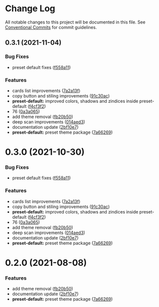 # Change Log

All notable changes to this project will be documented in this file.
See [Conventional Commits](https://conventionalcommits.org) for commit guidelines.

## 0.3.1 (2021-11-04)


### Bug Fixes

* preset default fixes ([f558a11](https://github.com/VLK-STUDIO/morfeo/commit/f558a11df97a837262a8af233ac040b3ff295c68))


### Features

* cards list improvements ([7a2a13f](https://github.com/VLK-STUDIO/morfeo/commit/7a2a13fdcec0fd0d361e5d85b9328bb93dc82a5b))
* copy button and stiling improvements ([91c30ac](https://github.com/VLK-STUDIO/morfeo/commit/91c30ac282e127db302b893117f8a8a3af74aee6))
* **preset-default:** improved colors, shadows and zindices inside preset-default ([f4cf3f2](https://github.com/VLK-STUDIO/morfeo/commit/f4cf3f20c6ccd1f733ca4bbd659e19284554fd12))
* 76 ([0a3a065](https://github.com/VLK-STUDIO/morfeo/commit/0a3a065f446dad2c814b07570d708959d4390c32))
* add theme removal ([fb20b50](https://github.com/VLK-STUDIO/morfeo/commit/fb20b501e877e2137831f9e86629e213007b88b7))
* deep scan improvements ([014aed3](https://github.com/VLK-STUDIO/morfeo/commit/014aed36f8b5194d74862f32c72fc72b341757ed))
* documentation update ([2bf10e7](https://github.com/VLK-STUDIO/morfeo/commit/2bf10e7066064a403d1e801d55a467626b85fdfd))
* **preset-default:** preset theme package ([7a66269](https://github.com/VLK-STUDIO/morfeo/commit/7a66269b2fff8d1db4939425f506fc6bec02ce18))





# 0.3.0 (2021-10-30)


### Bug Fixes

* preset default fixes ([f558a11](https://github.com/VLK-STUDIO/morfeo/commit/f558a11df97a837262a8af233ac040b3ff295c68))


### Features

* cards list improvements ([7a2a13f](https://github.com/VLK-STUDIO/morfeo/commit/7a2a13fdcec0fd0d361e5d85b9328bb93dc82a5b))
* copy button and stiling improvements ([91c30ac](https://github.com/VLK-STUDIO/morfeo/commit/91c30ac282e127db302b893117f8a8a3af74aee6))
* **preset-default:** improved colors, shadows and zindices inside preset-default ([f4cf3f2](https://github.com/VLK-STUDIO/morfeo/commit/f4cf3f20c6ccd1f733ca4bbd659e19284554fd12))
* 76 ([0a3a065](https://github.com/VLK-STUDIO/morfeo/commit/0a3a065f446dad2c814b07570d708959d4390c32))
* add theme removal ([fb20b50](https://github.com/VLK-STUDIO/morfeo/commit/fb20b501e877e2137831f9e86629e213007b88b7))
* deep scan improvements ([014aed3](https://github.com/VLK-STUDIO/morfeo/commit/014aed36f8b5194d74862f32c72fc72b341757ed))
* documentation update ([2bf10e7](https://github.com/VLK-STUDIO/morfeo/commit/2bf10e7066064a403d1e801d55a467626b85fdfd))
* **preset-default:** preset theme package ([7a66269](https://github.com/VLK-STUDIO/morfeo/commit/7a66269b2fff8d1db4939425f506fc6bec02ce18))





# 0.2.0 (2021-08-08)


### Features

* add theme removal ([fb20b50](https://github.com/VLK-STUDIO/morfeo/tree/main/packages/preset-default/commit/fb20b501e877e2137831f9e86629e213007b88b7))
* documentation update ([2bf10e7](https://github.com/VLK-STUDIO/morfeo/tree/main/packages/preset-default/commit/2bf10e7066064a403d1e801d55a467626b85fdfd))
* **preset-default:** preset theme package ([7a66269](https://github.com/VLK-STUDIO/morfeo/tree/main/packages/preset-default/commit/7a66269b2fff8d1db4939425f506fc6bec02ce18))
